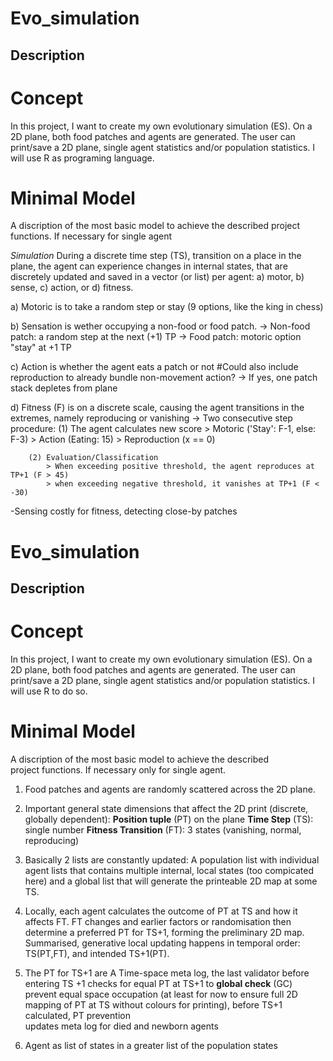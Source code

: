 # Evo_simulation

## Description

# Concept
In this project, I want to create my own evolutionary simulation (ES). On a 2D plane, both food patches and agents are generated. The user can print/save a 2D plane, single agent statistics and/or population statistics.
I will use R as programing language.

# Minimal Model
A discription of the most basic model to achieve the described project functions. If necessary for single agent

*Simulation*
During a discrete time step (TS), transition on a place in the plane, the agent can experience changes in internal states, that are discretely updated and saved in a vector (or list) per agent: a) motor, b) sense, c) action, or d) fitness.

a) Motoric is to take a random step or stay (9 options, like the king in chess)

b) Sensation is wether occupying a non-food or food patch. 
    -> Non-food patch: a random step at the next (+1) TP
    -> Food patch: motoric option "stay" at +1 TP
    
c) Action is whether the agent eats a patch or not          #Could also include reproduction to already bundle non-movement action?
    -> If yes, one patch stack depletes from plane
    
d) Fitness (F) is on a discrete scale, causing the agent transitions in the extremes, namely reproducing or vanishing
    -> Two consecutive step procedure:
        (1) The agent calculates new score 
            > Motoric ('Stay': F-1, else: F-3)
            > Action (Eating: 15)
            > Reproduction (x == 0)
            
        (2) Evaluation/Classification
            > When exceeding positive threshold, the agent reproduces at TP+1 (F > 45) 
            > when exceeding negative threshold, it vanishes at TP+1 (F < -30)
    
            
            
-Sensing costly for fitness, detecting close-by patches


# Evo_simulation

## Description

# Concept
In this project, I want to create my own evolutionary simulation (ES). On a 2D plane, both food patches and agents are generated. The user can print/save a 2D plane, single agent statistics and/or population statistics.
I will use R to do so.

# Minimal Model
<p> A discription of the most basic model to achieve the described <br>
    project functions. If necessary only for single agent. <br>

1. Food patches and agents are randomly scattered across the 2D plane.

2. Important general state dimensions that affect the 2D print (discrete, globally dependent): 
**Position tuple** (PT) on the plane
**Time Step** (TS): single number
**Fitness Transition** (FT): 3 states (vanishing, normal, reproducing)

2. Basically 2 lists are constantly updated: A population list with individual agent lists that contains multiple internal, local states (too compicated here) and a global list that will generate the printeable 2D map at some TS.

3. Locally, each agent calculates the outcome of PT at TS and how it affects FT. FT changes and earlier factors or randomisation then determine a preferred PT for TS+1, forming the preliminary 2D map. Summarised, generative local updating happens in temporal order: TS(PT,FT), and intended TS+1(PT).
4. The PT for TS+1 are A Time-space meta log, the last validator before entering TS +1 checks for equal PT at TS+1 to  **global check** (GC) 
prevent equal space occupation (at least for now to ensure full 2D mapping of PT at TS without colours for printing),
before TS+1 calculated,  PT prevention <br>
    updates meta log for died and newborn agents
2. Agent as list of states in a greater list of the population states

